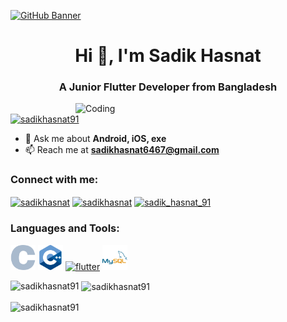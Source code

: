 [![GitHub Banner](https://your-custom-banner-url.com)](https://thumbs.dreamstime.com/b/code-design-creative-wallpaper-featuring-intricate-patterns-computer-code-technology-art-to-offer-modern-code-design-355060656.jpg)



<h1 align="center">Hi 👋, I'm Sadik Hasnat</h1>
<h3 align="center">A Junior Flutter Developer from Bangladesh</h3>

<img align="right" alt="Coding" width="400" src="https://media.tenor.com/IieZUsqoYCwAAAAM/developer.gif" />

<p align="left">
  <a href="https://github.com/ryo-ma/github-profile-trophy">
    <img src="https://github-profile-trophy.vercel.app/?username=sadikhasnat91" alt="sadikhasnat91" />
  </a>
</p>

- 💬 Ask me about **Android, iOS, exe**
- 📫 Reach me at **sadikhasnat6467@gmail.com**

<h3 align="left">Connect with me:</h3>
<p align="left">
  <a href="https://linkedin.com/in/sadikhasnat" target="blank"><img align="center" src="https://raw.githubusercontent.com/rahuldkjain/github-profile-readme-generator/master/src/images/icons/Social/linked-in-alt.svg" alt="sadikhasnat" height="30" width="40" /></a>
  <a href="https://fb.com/sadikhasnat" target="blank"><img align="center" src="https://raw.githubusercontent.com/rahuldkjain/github-profile-readme-generator/master/src/images/icons/Social/facebook.svg" alt="sadikhasnat" height="30" width="40" /></a>
  <a href="https://instagram.com/sadik_hasnat_91" target="blank"><img align="center" src="https://raw.githubusercontent.com/rahuldkjain/github-profile-readme-generator/master/src/images/icons/Social/instagram.svg" alt="sadik_hasnat_91" height="30" width="40" /></a>
</p>

<h3 align="left">Languages and Tools:</h3>
<p align="left">
  <a href="https://www.cprogramming.com/" target="_blank" rel="noreferrer"><img src="https://raw.githubusercontent.com/devicons/devicon/master/icons/c/c-original.svg" alt="c" width="40" height="40"/></a>
  <a href="https://www.w3schools.com/cpp/" target="_blank" rel="noreferrer"><img src="https://raw.githubusercontent.com/devicons/devicon/master/icons/cplusplus/cplusplus-original.svg" alt="cplusplus" width="40" height="40"/></a>
  <a href="https://flutter.dev" target="_blank" rel="noreferrer"><img src="https://www.vectorlogo.zone/logos/flutterio/flutterio-icon.svg" alt="flutter" width="40" height="40"/></a>
  <a href="https://www.mysql.com/" target="_blank" rel="noreferrer"><img src="https://raw.githubusercontent.com/devicons/devicon/master/icons/mysql/mysql-original-wordmark.svg" alt="mysql" width="40" height="40"/></a>
</p>

<p><img align="left" src="https://github-readme-stats.vercel.app/api/top-langs?username=sadikhasnat91&show_icons=true&locale=en&layout=compact" alt="sadikhasnat91" /></p>

<p>&nbsp;<img align="center" src="https://github-readme-stats.vercel.app/api?username=sadikhasnat91&show_icons=true&locale=en" alt="sadikhasnat91" /></p>

<p><img align="center" src="https://github-readme-streak-stats.herokuapp.com/?user=sadikhasnat91&" alt="sadikhasnat91" /></p>
